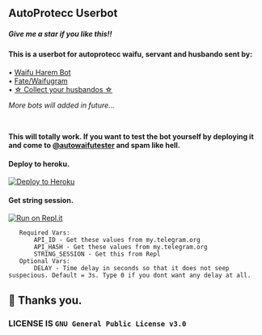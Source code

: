 ## AutoProtecc Userbot
##### Give me a star if you like this!!


#### This is a userbot for autoprotecc waifu, servant and husbando sent by:
• [Waifu Harem Bot](https://t.me/loli_harem_bot)<br>
• [Fate/Waifugram](https://t.me/FateWaifugram_Bot)<br>
• [☆ Collect your husbandos ☆](https://t.me/Collect_your_husbando_bot)

_More bots will added in future..._

<br>

**This will totally work. If you want to test the bot yourself by deploying it and come to [@autowaifutester](https://t.me/autowaifutester) and spam like hell.** 

#### Deploy to heroku.
[![Deploy to Heroku](https://www.herokucdn.com/deploy/button.svg)](https://heroku.com/deploy?template=https://github.com/zYxDevs/AutoProtecc-Userbot)

#### Get string session.
[![Run on Repl.it](https://repl.it/badge/github/STARKGANG/friday)](https://replit.com/@YogaPranata1/PyroStringGen)


```
   Required Vars:
       API_ID - Get these values from my.telegram.org
       API_HASH - Get these values from my.telegram.org
       STRING_SESSION - Get this from Repl
   Optional Vars:
       DELAY - Time delay in seconds so that it does not seep suspecious. Default = 3s. Type 0 if you dont want any delay at all.
```


## 👋 Thanks you.
### LICENSE IS `GNU General Public License v3.0`

